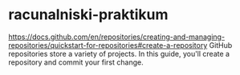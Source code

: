 # racunalniski-praktikum
https://docs.github.com/en/repositories/creating-and-managing-repositories/quickstart-for-repositories#create-a-repository GitHub repositories store a variety of projects. In this guide, you'll create a repository and commit your first change.
